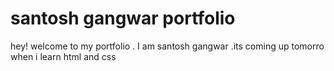 # santosh gangwar portfolio 


hey! welcome to my portfolio . I am santosh gangwar .its coming up tomorro when i learn html and css